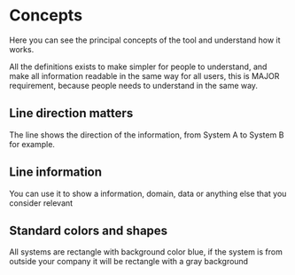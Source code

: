 # Concepts

Here you can see the principal concepts of the tool and understand how it works. 

All the definitions exists to make simpler for people to understand, and make all information readable in the same way for all users, this is MAJOR requirement, because people needs to understand in the same way.

## Line direction matters
The line shows the direction of the information, from System A to System B for example.

## Line information
You can use it to show a information, domain, data or anything else that you consider relevant

## Standard colors and shapes
All systems are rectangle with background color blue, if the system is from outside your company it will be rectangle with a gray background
